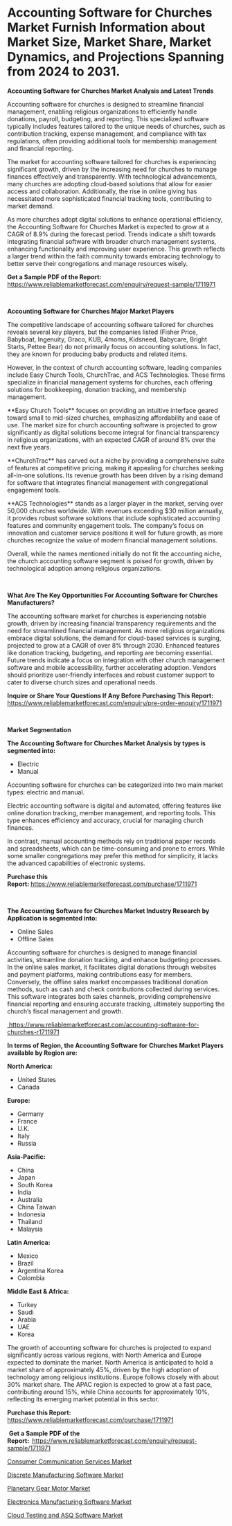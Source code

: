 <p><h1>Accounting Software for Churches Market Furnish Information about Market Size, Market Share, Market Dynamics, and Projections Spanning from 2024 to 2031.</h1></p><p><strong>Accounting Software for Churches Market Analysis and Latest Trends</strong></p>
<p><p>Accounting software for churches is designed to streamline financial management, enabling religious organizations to efficiently handle donations, payroll, budgeting, and reporting. This specialized software typically includes features tailored to the unique needs of churches, such as contribution tracking, expense management, and compliance with tax regulations, often providing additional tools for membership management and financial reporting.</p><p>The market for accounting software tailored for churches is experiencing significant growth, driven by the increasing need for churches to manage finances effectively and transparently. With technological advancements, many churches are adopting cloud-based solutions that allow for easier access and collaboration. Additionally, the rise in online giving has necessitated more sophisticated financial tracking tools, contributing to market demand. </p><p>As more churches adopt digital solutions to enhance operational efficiency, the Accounting Software for Churches Market is expected to grow at a CAGR of 8.9% during the forecast period. Trends indicate a shift towards integrating financial software with broader church management systems, enhancing functionality and improving user experience. This growth reflects a larger trend within the faith community towards embracing technology to better serve their congregations and manage resources wisely.</p></p>
<p><strong>Get a Sample PDF of the Report:&nbsp;</strong> <a href="https://www.reliablemarketforecast.com/enquiry/request-sample/1711971?utm_campaign=1110&utm_medium=2&utm_source=Github&utm_content=ia&utm_term=22102024&utm_id=accounting-software-for-churches">https://www.reliablemarketforecast.com/enquiry/request-sample/1711971</a></p>
<p>&nbsp;</p>
<p><strong>Accounting Software for Churches Major Market Players</strong></p>
<p><p>The competitive landscape of accounting software tailored for churches reveals several key players, but the companies listed (Fisher Price, Babyboat, Ingenuity, Graco, KUB, 4moms, Kidsneed, Babycare, Bright Starts, Pettee Bear) do not primarily focus on accounting solutions. In fact, they are known for producing baby products and related items.</p><p>However, in the context of church accounting software, leading companies include Easy Church Tools, ChurchTrac, and ACS Technologies. These firms specialize in financial management systems for churches, each offering solutions for bookkeeping, donation tracking, and membership management.</p><p>**Easy Church Tools** focuses on providing an intuitive interface geared toward small to mid-sized churches, emphasizing affordability and ease of use. The market size for church accounting software is projected to grow significantly as digital solutions become integral for financial transparency in religious organizations, with an expected CAGR of around 8% over the next five years.</p><p>**ChurchTrac** has carved out a niche by providing a comprehensive suite of features at competitive pricing, making it appealing for churches seeking all-in-one solutions. Its revenue growth has been driven by a rising demand for software that integrates financial management with congregational engagement tools.</p><p>**ACS Technologies** stands as a larger player in the market, serving over 50,000 churches worldwide. With revenues exceeding $30 million annually, it provides robust software solutions that include sophisticated accounting features and community engagement tools. The company’s focus on innovation and customer service positions it well for future growth, as more churches recognize the value of modern financial management solutions. </p><p>Overall, while the names mentioned initially do not fit the accounting niche, the church accounting software segment is poised for growth, driven by technological adoption among religious organizations.</p></p>
<p>&nbsp;</p>
<p><strong>What Are The Key Opportunities For Accounting Software for Churches Manufacturers?</strong></p>
<p><p>The accounting software market for churches is experiencing notable growth, driven by increasing financial transparency requirements and the need for streamlined financial management. As more religious organizations embrace digital solutions, the demand for cloud-based services is surging, projected to grow at a CAGR of over 8% through 2030. Enhanced features like donation tracking, budgeting, and reporting are becoming essential. Future trends indicate a focus on integration with other church management software and mobile accessibility, further accelerating adoption. Vendors should prioritize user-friendly interfaces and robust customer support to cater to diverse church sizes and operational needs.</p></p>
<p><strong>Inquire or Share Your Questions If Any Before Purchasing This Report:</strong> <a href="https://www.reliablemarketforecast.com/enquiry/pre-order-enquiry/1711971?utm_campaign=1110&utm_medium=2&utm_source=Github&utm_content=ia&utm_term=22102024&utm_id=accounting-software-for-churches">https://www.reliablemarketforecast.com/enquiry/pre-order-enquiry/1711971</a></p>
<p>&nbsp;</p>
<p><strong>Market Segmentation</strong></p>
<p><strong>The Accounting Software for Churches Market Analysis by types is segmented into:</strong></p>
<p><ul><li>Electric</li><li>Manual</li></ul></p>
<p><p>Accounting software for churches can be categorized into two main market types: electric and manual. </p><p>Electric accounting software is digital and automated, offering features like online donation tracking, member management, and reporting tools. This type enhances efficiency and accuracy, crucial for managing church finances. </p><p>In contrast, manual accounting methods rely on traditional paper records and spreadsheets, which can be time-consuming and prone to errors. While some smaller congregations may prefer this method for simplicity, it lacks the advanced capabilities of electronic systems.</p></p>
<p><strong>Purchase this Report:&nbsp;</strong><a href="https://www.reliablemarketforecast.com/purchase/1711971?utm_campaign=1110&utm_medium=2&utm_source=Github&utm_content=ia&utm_term=22102024&utm_id=accounting-software-for-churches">https://www.reliablemarketforecast.com/purchase/1711971</a></p>
<p>&nbsp;</p>
<p><strong>The Accounting Software for Churches Market Industry Research by Application is segmented into:</strong></p>
<p><ul><li>Online Sales</li><li>Offline Sales</li></ul></p>
<p><p>Accounting software for churches is designed to manage financial activities, streamline donation tracking, and enhance budgeting processes. In the online sales market, it facilitates digital donations through websites and payment platforms, making contributions easy for members. Conversely, the offline sales market encompasses traditional donation methods, such as cash and check contributions collected during services. This software integrates both sales channels, providing comprehensive financial reporting and ensuring accurate tracking, ultimately supporting the church’s fiscal management and growth.</p></p>
<p><a href="https://www.reliablemarketforecast.com/accounting-software-for-churches-r1711971?utm_campaign=1110&utm_medium=2&utm_source=Github&utm_content=ia&utm_term=22102024&utm_id=accounting-software-for-churches">&nbsp;https://www.reliablemarketforecast.com/accounting-software-for-churches-r1711971</a></p>
<p><strong>In terms of Region, the Accounting Software for Churches Market Players available by Region are:</strong></p>
<p>
    <p> <strong> North America: </strong>
        <ul>
            <li>United States</li>
            <li>Canada</li>
        </ul>
        </p> 
    <p> <strong> Europe: </strong>
        <ul>
            <li>Germany</li>
            <li>France</li>
            <li>U.K.</li>
            <li>Italy</li>
            <li>Russia</li>
        </ul>
        </p> 
    <p> <strong> Asia-Pacific: </strong>
        <ul>
            <li>China</li>
            <li>Japan</li>
            <li>South Korea</li>
            <li>India</li>
            <li>Australia</li>
            <li>China Taiwan</li>
            <li>Indonesia</li>
            <li>Thailand</li>
            <li>Malaysia</li>
        </ul>
        </p> 
    <p> <strong> Latin America: </strong>
        <ul>
            <li>Mexico</li>
            <li>Brazil</li>
            <li>Argentina Korea</li>
            <li>Colombia</li>
        </ul>
        </p> 
    <p> <strong> Middle East & Africa: </strong>
        <ul>
            <li>Turkey</li>
            <li>Saudi</li>
            <li>Arabia</li>
            <li>UAE</li>
            <li>Korea</li>
        </ul>
    </p>
    </p>
<p><p>The growth of accounting software for churches is projected to expand significantly across various regions, with North America and Europe expected to dominate the market. North America is anticipated to hold a market share of approximately 45%, driven by the high adoption of technology among religious institutions. Europe follows closely with about 30% market share. The APAC region is expected to grow at a fast pace, contributing around 15%, while China accounts for approximately 10%, reflecting its emerging market potential in this sector.</p></p>
<p><strong>Purchase this Report: </strong><a href="https://www.reliablemarketforecast.com/purchase/1711971?utm_campaign=1110&utm_medium=2&utm_source=Github&utm_content=ia&utm_term=22102024&utm_id=accounting-software-for-churches">https://www.reliablemarketforecast.com/purchase/1711971</a></p>
<p>&nbsp;<strong>Get a Sample PDF of the Report:&nbsp;&nbsp;</strong><a href="https://www.reliablemarketforecast.com/enquiry/request-sample/1711971?utm_campaign=1110&utm_medium=2&utm_source=Github&utm_content=ia&utm_term=22102024&utm_id=accounting-software-for-churches">https://www.reliablemarketforecast.com/enquiry/request-sample/1711971</a></p>
<p><strong></strong></p>
<p><p><a href="https://www.linkedin.com/pulse/consumer-communication-services-market-evolution-future-xwmhe?utm_campaign=1110&utm_medium=2&utm_source=Github&utm_content=ia&utm_term=22102024&utm_id=accounting-software-for-churches">Consumer Communication Services Market</a></p><p><a href="https://github.com/wydramppetrox/Market-Research-Report-List-1/blob/main/discrete-manufacturing-software-market.md?utm_campaign=1110&utm_medium=2&utm_source=Github&utm_content=ia&utm_term=22102024&utm_id=accounting-software-for-churches">Discrete Manufacturing Software Market</a></p><p><a href="https://issuu.com/reportprime-2/docs/planetary-gear-motor-market-size-20_d8786ac6807f8a?utm_campaign=1110&utm_medium=2&utm_source=Github&utm_content=ia&utm_term=22102024&utm_id=accounting-software-for-churches">Planetary Gear Motor Market</a></p><p><a href="https://github.com/vitacbq/Market-Research-Report-List-1/blob/main/electronics-manufacturing-software-market.md?utm_campaign=1110&utm_medium=2&utm_source=Github&utm_content=ia&utm_term=22102024&utm_id=accounting-software-for-churches">Electronics Manufacturing Software Market</a></p><p><a href="https://www.linkedin.com/pulse/cloud-testing-asq-software-spectrum-usage-patterns-sector-oxm1e?utm_campaign=1110&utm_medium=2&utm_source=Github&utm_content=ia&utm_term=22102024&utm_id=accounting-software-for-churches">Cloud Testing and ASQ Software Market</a></p></p>